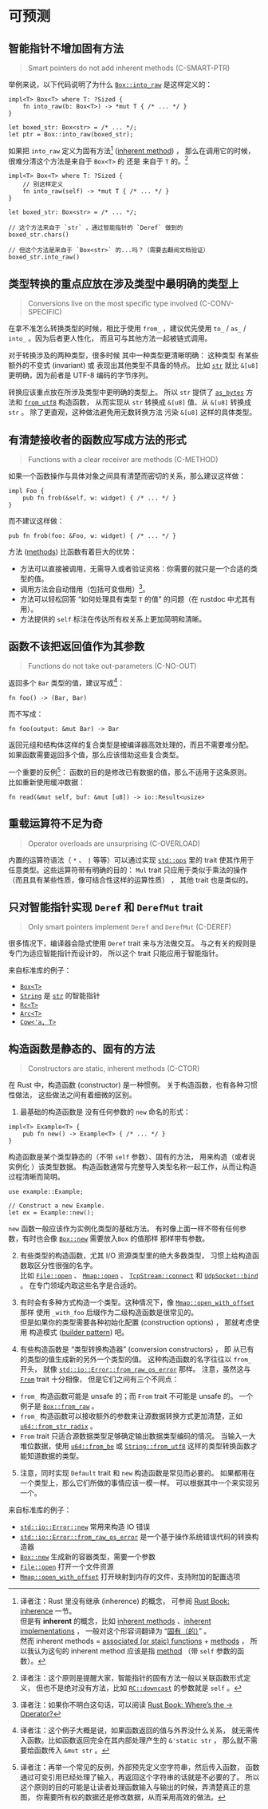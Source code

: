 # 可预测


<a id="c-smart-ptr"></a>
## 智能指针不增加固有方法 

> Smart pointers do not add inherent methods (C-SMART-PTR)

举例来说，以下代码说明了为什么 [`Box::into_raw`] 是这样定义的：

[`Box::into_raw`]: https://doc.rust-lang.org/std/boxed/struct.Box.html#method.into_raw

```rust,ignored
impl<T> Box<T> where T: ?Sized {
    fn into_raw(b: Box<T>) -> *mut T { /* ... */ }
}

let boxed_str: Box<str> = /* ... */;
let ptr = Box::into_raw(boxed_str);
```

如果把 `into_raw` 定义为固有方法[^inherent-method] 
([inherent method][inherent methods]) ，
那么在调用它的时候，很难分清这个方法是来自于 `Box<T>` 的
还是 来自于 `T` 的。[^C-SMART-PTR]

```rust,ignored
impl<T> Box<T> where T: ?Sized {
    // 别这样定义
    fn into_raw(self) -> *mut T { /* ... */ }
}

let boxed_str: Box<str> = /* ... */;

// 这个方法来自于 `str` ，通过智能指针的 `Deref` 做到的
boxed_str.chars()

// 但这个方法是来自于 `Box<str>` 的...吗？（需要去翻阅文档验证）
boxed_str.into_raw()
```

[^inherent-method]: 译者注：Rust 里没有继承 (inherence) 的概念，
可参阅 [Rust Book: inherence] 一节。\
但是有 **inherent** 的概念，比如 [inherent methods] 、[inherent implementations] ，
一般对这个形容词翻译为 “[固有（的）][固有的]” 。\
然而 inherent methods = [associated (or staic) functions] + [methods] ，
所以我认为这句的 inherent method 应该是指 [method][methods] （带 `self` 参数的函数）。

[^C-SMART-PTR]: 译者注：这个原则是提醒大家，智能指针的固有方法一般以关联函数形式定义，
但也不是绝对没有方法，比如 [`RC::downcast`] 的参数就是 `self` 。


[`RC::downcast`]: http://129.28.186.100/rust-docs/rust/html/std/rc/struct.Rc.html#method.downcast
[methods]: https://doc.rust-lang.org/nightly/reference/items/associated-items.html#methods
[associated (or staic) functions]: https://doc.rust-lang.org/nightly/reference/items/associated-items.html#associated-functions-and-methods
[inherent methods]: http://doc.rust-lang.org/nightly/reference/glossary.html#inherent-method
[inherent implementations]: https://doc.rust-lang.org/nightly/reference/items/implementations.html#inherent-implementations
[固有的]: https://minstrel1977.gitee.io/rust-reference/items/implementations.html#inherent-implementations
[Rust Book: inherence]: https://doc.rust-lang.org/book/ch17-01-what-is-oo.html?highlight=inherence#inheritance-as-a-type-system-and-as-code-sharing

<a id="c-conv-specific"></a>
## 类型转换的重点应放在涉及类型中最明确的类型上 

> Conversions live on the most specific type involved (C-CONV-SPECIFIC)

在拿不准怎么转换类型的时候，相比于使用 `from_` ，建议优先使用
`to_` / `as_` / `into_` 。因为后者更人性化，
而且可与其他方法一起被链式调用。

对于转换涉及的两种类型，很多时候 其中一种类型更清晰明确：
这种类型 有某些额外的不变式 (invariant) 或 表现出其他类型不具备的特点。
比如 [`str`] 就比 `&[u8]` 更明确，因为前者是 UTF-8 编码的字节序列。

[`str`]: https://doc.rust-lang.org/std/primitive.str.html

转换应该重点放在所涉及类型中更明确的类型上。
所以 `str` 提供了 [`as_bytes`] 方法和 [`from_utf8`] 构造函数，
从而实现从 `str` 转换成 `&[u8]` 值、从 `&[u8]` 转换成 `str` 。
除了更直观，这种做法避免用无数转换方法 污染 `&[u8]` 这样的具体类型。


[`as_bytes`]: https://doc.rust-lang.org/std/primitive.str.html#method.as_bytes
[`from_utf8`]: https://doc.rust-lang.org/std/str/fn.from_utf8.html


<a id="c-method"></a>
## 有清楚接收者的函数应写成方法的形式 

> Functions with a clear receiver are methods (C-METHOD)

如果一个函数操作与具体对象之间具有清楚而密切的关系，那么建议这样做：

```rust,ignored
impl Foo {
    pub fn frob(&self, w: widget) { /* ... */ }
}
```

而不建议这样做：

```rust,ignored
pub fn frob(foo: &Foo, w: widget) { /* ... */ }
```

方法 ([methods]) 比函数有着巨大的优势：

* 方法可以直接被调用，无需导入或者验证资格：你需要的就只是一个合适的类型的值。
* 调用方法会自动借用（包括可变借用）[^auto-refer]。
* 方法可以轻松回答 “如何处理具有类型 `T` 的值” 的问题（在 rustdoc 中尤其有用）。
* 方法提供的 `self` 标注在传达所有权关系上更加简明和清晰。

[^auto-refer]: 译者注：如果你不明白这句话，可以阅读 
[Rust Book: Where’s the -> Operator?](https://doc.rust-lang.org/book/ch05-03-method-syntax.html#wheres-the---operator)

<a id="c-no-out"></a>
## 函数不该把返回值作为其参数 

> Functions do not take out-parameters (C-NO-OUT)

返回多个 `Bar` 类型的值，建议写成[^C-NO-OUT]：

```rust,ignored
fn foo() -> (Bar, Bar)
```

而不写成：

```rust,ignored
fn foo(output: &mut Bar) -> Bar
```

返回元组和结构体这样的复合类型是被编译器高效处理的，而且不需要堆分配。
如果函数需要返回多个值，那么应该借助这些复合类型。

一个重要的反例[^C-NO-OUT2]：
函数的目的是修改已有数据的值，那么不适用于这条原则。
比如重新使用缓冲数据：

```rust,ignored
fn read(&mut self, buf: &mut [u8]) -> io::Result<usize>
```

[^C-NO-OUT]: 译者注：这个例子大概是说，如果函数返回的值与外界没什么关系，
就无需传入函数。比如函数返回完全在其内部处理产生的 `&'static str` ，
那么就不需要给函数传入 `&mut str` 。

[^C-NO-OUT2]: 译者注：再举一个常见的反例，外部预先定义空字符串，然后传入函数，
函数通过可变引用已经处理了输入，再返回这个字符串的话就是不必要的了。
所以这个原则的目的可能是让读者处理函数输入与输出的时候，弄清楚真正的意图，
你需要所有权的数据还是修改数据，从而采用高效的做法。

<a id="c-overload"></a>
## 重载运算符不足为奇 

> Operator overloads are unsurprising (C-OVERLOAD)

内置的运算符语法（ `*` 、 `|` 等等）可以通过实现 [`std::ops`] 里的 trait
使其作用于任意类型。这些运算符带有明确的目的：
`Mul` trait 只应用于类似于乘法的操作
（而且具有某些性质，像可结合性这样的运算性质） ，
其他 trait 也是类似的。

[`std::ops`]: https://doc.rust-lang.org/std/ops/index.html#traits


<a id="c-deref"></a>
## 只对智能指针实现 `Deref` 和 `DerefMut` trait 

> Only smart pointers implement `Deref` and `DerefMut` (C-DEREF)

很多情况下，编译器会隐式使用 `Deref` trait 来与方法做交互。
与之有关的规则是专门为适应智能指针而设计的，
所以这个 trait 只能应用于智能指针。

来自标准库的例子：

- [`Box<T>`](https://doc.rust-lang.org/std/boxed/struct.Box.html)
- [`String`](https://doc.rust-lang.org/std/string/struct.String.html)
  是 [`str`](https://doc.rust-lang.org/std/primitive.str.html) 的智能指针
- [`Rc<T>`](https://doc.rust-lang.org/std/rc/struct.Rc.html)
- [`Arc<T>`](https://doc.rust-lang.org/std/sync/struct.Arc.html)
- [`Cow<'a, T>`](https://doc.rust-lang.org/std/borrow/enum.Cow.html)


<a id="c-ctor"></a>
## 构造函数是静态的、固有的方法 

> Constructors are static, inherent methods (C-CTOR)

在 Rust 中，构造函数 (constructor) 是一种惯例。
关于构造函数，也有各种习惯性做法，
这些做法之间有着细微的区别。

1. 最基础的构造函数是 没有任何参数的 `new` 命名的形式：

```rust,ignored
impl<T> Example<T> {
    pub fn new() -> Example<T> { /* ... */ }
}
```

构造函数是某个类型静态的（不带 `self` 参数）、固有的方法，
用来构造（或者说 实例化 ）该类型数据。
构造函数通常与完整导入类型名称一起工作，从而让构造过程清晰而简明。

```rust,ignored
use example::Example;

// Construct a new Example.
let ex = Example::new();
```

`new` 函数一般应该作为实例化类型的基础方法。
有时像上面一样不带有任何参数，有时也会像 [`Box::new`] 需要放入`Box` 的值那样
那样带有参数。

2. 有些类型的构造函数，尤其 I/O 资源类型里的绝大多数类型，
习惯上给构造函数取区分性很强的名字。\
比如 [`File::open`] 、 [`Mmap::open`] 、
[`TcpStream::connect`] 和 [`UdpSocket::bind`] 。
在专门领域内取这些名字是合适的。

3. 有时会有多种方式构造一个类型。这种情况下，像 [`Mmap::open_with_offset`] 那样
  使用 `_with_foo` 后缀作为二级构造函数是很常见的。\
但是如果你的类型需要各种初始化配置 (construction options) ，
那就考虑使用 构造模式 ([builder pattern][C-BUILDER]) 吧。

4. 有些构造函数是 “类型转换构造器” (conversion constructors) ，
即 从已有的类型的值生成新的另外一个类型的值。
这种构造函数的名字往往以 `from_` 开头，
就像 [`std::io::Error::from_raw_os_error`] 那样。
注意，虽然这与 [`From`][C-CONV-TRAITS] trait 十分相像，
但是它们之间有三个不同点：

- `from_` 构造函数可能是 unsafe 的；而 `From` trait 不可能是 unsafe 的。
  一个例子是 [`Box::from_raw`] 。
- `from_` 构造函数可以接收额外的参数来让源数据转换方式更加清楚，正如 
  [`u64::from_str_radix`] 。
- `From` trait 只适合源数据类型足够确定输出数据类型编码的情况。
  当输入一大堆位数据，使用 [`u64::from_be`] 或 [`String::from_utf8`]
  这样的类型转换函数才能知道数据的类型。

[`Box::from_raw`]: https://doc.rust-lang.org/std/boxed/struct.Box.html#method.from_raw
[`u64::from_str_radix`]: https://doc.rust-lang.org/std/primitive.u64.html#method.from_str_radix
[`u64::from_be`]: https://doc.rust-lang.org/std/primitive.u64.html#method.from_be
[`String::from_utf8`]: https://doc.rust-lang.org/std/string/struct.String.html#method.from_utf8

5. 注意，同时实现 `Default` trait 和 `new` 构造函数是常见而必要的。
如果都用在一个类型上，那么它们所做的事情应该一模一样。
可以根据其中一个来实现另一个。

[C-BUILDER]: type-safety.html#c-builder
[C-CONV-TRAITS]: interoperability.html#c-conv-traits

来自标准库的例子：

- [`std::io::Error::new`] 常用来构造 IO 错误
- [`std::io::Error::from_raw_os_error`] 
  是一个基于操作系统错误代码的转换构造器 
- [`Box::new`] 生成新的容器类型，需要一个参数 
- [`File::open`] 打开一个文件资源
- [`Mmap::open_with_offset`] 打开映射到内存的文件，支持附加的配置选项

[`File::open`]: https://doc.rust-lang.org/stable/std/fs/struct.File.html#method.open
[`Mmap::open`]: https://docs.rs/memmap/0.5.2/memmap/struct.Mmap.html#method.open
[`Mmap::open_with_offset`]: https://docs.rs/memmap/0.5.2/memmap/struct.Mmap.html#method.open_with_offset
[`TcpStream::connect`]: https://doc.rust-lang.org/stable/std/net/struct.TcpStream.html#method.connect
[`UdpSocket::bind`]: https://doc.rust-lang.org/stable/std/net/struct.UdpSocket.html#method.bind
[`std::io::Error::new`]: https://doc.rust-lang.org/std/io/struct.Error.html#method.new
[`std::io::Error::from_raw_os_error`]: https://doc.rust-lang.org/std/io/struct.Error.html#method.from_raw_os_error
[`Box::new`]: https://doc.rust-lang.org/stable/std/boxed/struct.Box.html#method.new

